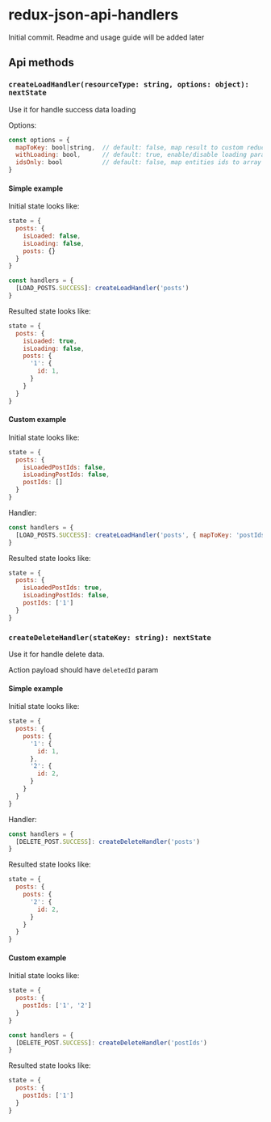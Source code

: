 # redux-json-api-handlers

Initial commit. Readme and usage guide will be added later

## Api methods

### `createLoadHandler(resourceType: string, options: object): nextState`
Use it for handle success data loading

Options: 
```js
const options = {
  mapToKey: bool|string,  // default: false, map result to custom reducer key
  withLoading: bool,      // default: true, enable/disable loading params
  idsOnly: bool           // default: false, map entities ids to array
}
```

#### Simple example
Initial state looks like: 
```js
state = {
  posts: {
    isLoaded: false,
    isLoading: false,
    posts: {}
  }
}
```
```js
const handlers = {
  [LOAD_POSTS.SUCCESS]: createLoadHandler('posts')
}
```
Resulted state looks like: 
```js
state = {
  posts: {
    isLoaded: true,
    isLoading: false,
    posts: {
      '1': {
        id: 1,
      }
    }
  }
}
```

#### Custom example
Initial state looks like: 
```js
state = {
  posts: {
    isLoadedPostIds: false,
    isLoadingPostIds: false,
    postIds: []
  }
}
```
Handler:
```js
const handlers = {
  [LOAD_POSTS.SUCCESS]: createLoadHandler('posts', { mapToKey: 'postIds', idsOnly: true })
}
```
Resulted state looks like: 
```js
state = {
  posts: {
    isLoadedPostIds: true,
    isLoadingPostIds: false,
    postIds: ['1']
  }
}
```


### `createDeleteHandler(stateKey: string): nextState`
Use it for handle delete data.

Action payload should have `deletedId` param

#### Simple example
Initial state looks like: 
```js
state = {
  posts: {
    posts: {
      '1': {
        id: 1,
      },
      '2': {
        id: 2,
      }
    }
  }
}
```
Handler:
```js
const handlers = {
  [DELETE_POST.SUCCESS]: createDeleteHandler('posts')
}
```
Resulted state looks like: 
```js
state = {
  posts: {
    posts: {
      '2': {
        id: 2,
      }
    }
  }
}
```

#### Custom example
Initial state looks like: 
```js
state = {
  posts: {
    postIds: ['1', '2']
  }
}
```
```js
const handlers = {
  [DELETE_POST.SUCCESS]: createDeleteHandler('postIds')
}
```
Resulted state looks like: 
```js
state = {
  posts: {
    postIds: ['1']
  }
}
```
